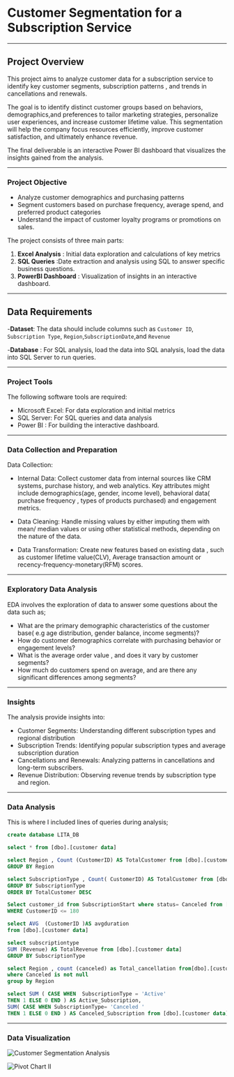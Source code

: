 # Customer Segmentation for a Subscription Service 
---
## Project Overview

This project aims to analyze customer data for a subscription service to identify key customer segments, subscription patterns , and trends in cancellations and renewals.

The goal is to identify distinct customer groups based on behaviors, demographics,and preferences to tailor marketing strategies, personalize user experiences, and increase customer lifetime value. This segmentation will help the company focus resources efficiently, improve customer satisfaction, and ultimately enhance revenue.

The final deliverable is an interactive Power BI dashboard that visualizes the insights gained from the analysis.

---
### Project Objective
- Analyze customer demographics and purchasing patterns
- Segment customers based on purchase frequency, average spend, and preferred product categories
- Understand the impact of customer loyalty programs or promotions on sales.

The project consists of three main parts:
1. **Excel Analysis** : Initial data exploration and calculations of key metrics
2. **SQL Queries** :Date extraction and analysis using SQL to answer specific business questions.
3. **PowerBI Dashboard** : Visualization of insights in an interactive dashboard.
   
---
## Data Requirements
-**Dataset**: The data should include columns such as `Customer ID`, `Subscription Type`, `Region`,`SubscriptionDate`,and `Revenue`

-**Database** : For SQL analysis, load the data into SQL analysis, load the data into SQL Server to run queries.

---
### Project Tools
The following software tools are required:

- Microsoft Excel: For data exploration and initial metrics
- SQL Server: For SQL queries and data analysis
- Power BI : For building the interactive dashboard.

---
### Data Collection and Preparation
Data Collection:

* Internal Data: Collect customer data from internal sources like CRM systems, purchase history, and web analytics. Key attributes might include demographics(age, gender,
income level), behavioral data( purchase frequency , types of products purchased) and engagement metrics.

 - Data Cleaning: Handle missing values by either imputing them with mean/ median values or using other statistical methods, depending on the nature of the data.

-  Data Transformation: Create new features based on existing data , such as customer lifetime value(CLV), Average transaction amount or recency-frequency-monetary(RFM) scores.

  ---
  ### Exploratory Data Analysis
  EDA involves the exploration of data to answer some questions about the data such as;
  - What are the primary demographic characteristics of the customer base( e.g age distribution, gender balance, income segments)?
  - How do customer demographics correlate with purchasing behavior or engagement levels?
  - What is the average order value , and does it vary by customer segments?
  - How much do customers spend on average, and are there any significant differences among segments?


---
### Insights
The analysis provide insights into:
- Customer Segments: Understanding different subscription types and regional distribution
- Subscription Trends: Identifying popular subscription types and average subscription duration
- Cancellations and Renewals: Analyzing patterns in cancellations and long-term subscribers.
- Revenue Distribution: Observing revenue trends by subscription type and region.


---
### Data Analysis
This is where I included lines of queries during analysis;

```sql
create database LITA_DB

select * from [dbo].[customer data]

select Region , Count (CustomerID) AS TotalCustomer from [dbo].[customer data]
GROUP BY Region

select SubscriptionType , Count( CustomerID) AS TotalCustomer from [dbo].[customer data]
GROUP BY SubscriptionType
ORDER BY TotalCustomer DESC

Select customer_id from SubscriptionStart where status= Canceled from [dbo].[customer data]
WHERE CustomerID <= 180

select AVG  (CustomerID )AS avgduration
from [dbo].[customer data]

select subscriptiontype
SUM (Revenue) AS TotalRevenue from [dbo].[customer data]
GROUP BY SubscriptionType

select Region , count (canceled) as Total_cancellation from[dbo].[customer data]
where Canceled is not null
group by Region

select SUM ( CASE WHEN  SubscriptionType = 'Active'
THEN 1 ELSE 0 END ) AS Active_Subscription,
SUM( CASE WHEN SubscriptionType= 'Canceled '
THEN 1 ELSE 0 END ) AS Canceled_Subscription from [dbo].[customer data]
```

---
### Data Visualization

![Customer Segmentation Analysis](https://github.com/user-attachments/assets/be74e2a2-57fc-4326-817c-fc31def8bcbc)

![Pivot Chart II](https://github.com/user-attachments/assets/f6c2c1a4-2801-4084-812a-4d0af7b90834)



